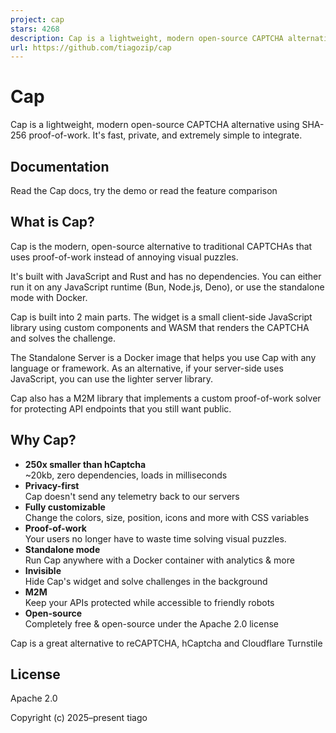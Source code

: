 ```yaml
---
project: cap
stars: 4268
description: Cap is a lightweight, modern open-source CAPTCHA alternative using SHA-256 proof-of-work
url: https://github.com/tiagozip/cap
---
```


Cap
===

Cap is a lightweight, modern open-source CAPTCHA alternative using SHA-256 proof-of-work. It's fast, private, and extremely simple to integrate.

Documentation
-------------

Read the Cap docs, try the demo or read the feature comparison

What is Cap?
------------

Cap is the modern, open-source alternative to traditional CAPTCHAs that uses proof-of-work instead of annoying visual puzzles.

It's built with JavaScript and Rust and has no dependencies. You can either run it on any JavaScript runtime (Bun, Node.js, Deno), or use the standalone mode with Docker.

Cap is built into 2 main parts. The widget is a small client-side JavaScript library using custom components and WASM that renders the CAPTCHA and solves the challenge.

The Standalone Server is a Docker image that helps you use Cap with any language or framework. As an alternative, if your server-side uses JavaScript, you can use the lighter server library.

Cap also has a M2M library that implements a custom proof-of-work solver for protecting API endpoints that you still want public.

Why Cap?
--------

-   **250x smaller than hCaptcha**  
    ~20kb, zero dependencies, loads in milliseconds
-   **Privacy-first**  
    Cap doesn't send any telemetry back to our servers
-   **Fully customizable**  
    Change the colors, size, position, icons and more with CSS variables
-   **Proof-of-work**  
    Your users no longer have to waste time solving visual puzzles.
-   **Standalone mode**  
    Run Cap anywhere with a Docker container with analytics & more
-   **Invisible**  
    Hide Cap's widget and solve challenges in the background
-   **M2M**  
    Keep your APIs protected while accessible to friendly robots
-   **Open-source**  
    Completely free & open-source under the Apache 2.0 license

Cap is a great alternative to reCAPTCHA, hCaptcha and Cloudflare Turnstile

License
-------

Apache 2.0

Copyright (c) 2025–present tiago
